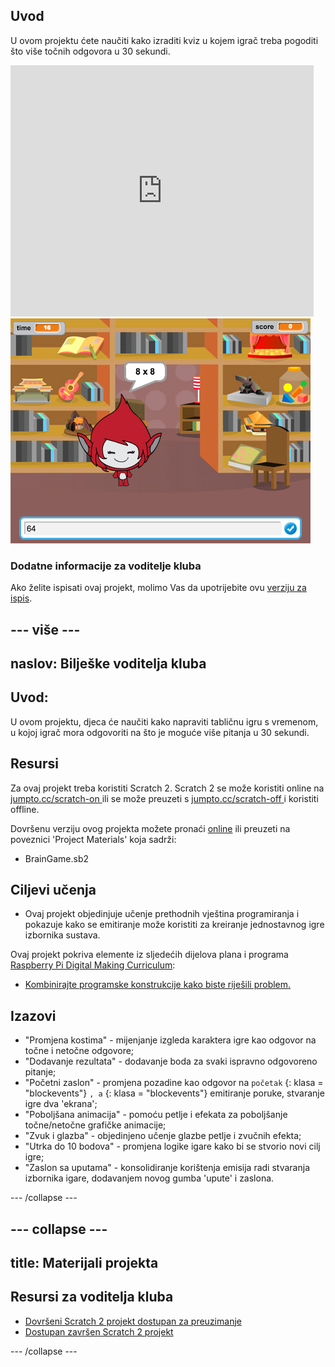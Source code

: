 ## Uvod

U ovom projektu ćete naučiti kako izraditi kviz u kojem igrač treba pogoditi što više točnih odgovora u 30 sekundi.

<div class="scratch-preview">
  <iframe allowtransparency="true" width="485" height="402" src="https://scratch.mit.edu/projects/embed/42225768/?autostart=false" frameborder="0"></iframe>
  <img src="images/brain-final.png">
</div>

### Dodatne informacije za voditelje kluba

Ako želite ispisati ovaj projekt, molimo Vas da upotrijebite ovu [verziju za ispis](https://projects.raspberrypi.org/en/projects/brain-game/print).

## \--- više \---

## naslov: Bilješke voditelja kluba

## Uvod:

U ovom projektu, djeca će naučiti kako napraviti tabličnu igru ​​s vremenom, u kojoj igrač mora odgovoriti na što je moguće više pitanja u 30 sekundi.

## Resursi

Za ovaj projekt treba koristiti Scratch 2. Scratch 2 se može koristiti online na [ jumpto.cc/scratch-on ](http://jumpto.cc/scratch-on) ili se može preuzeti s [ jumpto.cc/scratch-off ](http://jumpto.cc/scratch-off) i koristiti offline.

Dovršenu verziju ovog projekta možete pronaći [online](http://scratch.mit.edu/projects/42225768/#editor) ili preuzeti na poveznici 'Project Materials' koja sadrži:

* BrainGame.sb2

## Ciljevi učenja

* Ovaj projekt objedinjuje učenje prethodnih vještina programiranja i pokazuje kako se emitiranje može koristiti za kreiranje jednostavnog igre izbornika sustava.

Ovaj projekt pokriva elemente iz sljedećih dijelova plana i programa [Raspberry Pi Digital Making Curriculum](http://rpf.io/curriculum):

* [Kombinirajte programske konstrukcije kako biste riješili problem.](https://www.raspberrypi.org/curriculum/programming/builder)

## Izazovi

* "Promjena kostima" - mijenjanje izgleda karaktera igre kao odgovor na točne i netočne odgovore;
* "Dodavanje rezultata" - dodavanje boda za svaki ispravno odgovoreno pitanje;
* "Početni zaslon" - promjena pozadine kao odgovor na `početak` {: klasa = "blockevents"} `, a` {: klasa = "blockevents"} emitiranje poruke, stvaranje igre dva 'ekrana';
* "Poboljšana animacija" - pomoću petlje i efekata za poboljšanje točne/netočne grafičke animacije;
* "Zvuk i glazba" - objedinjeno učenje glazbe petlje i zvučnih efekta;
* "Utrka do 10 bodova" - promjena logike igare kako bi se stvorio novi cilj igre;
* "Zaslon sa uputama" - konsolidiranje korištenja emisija radi stvaranja izbornika igare, dodavanjem novog gumba 'upute' i zaslona.

\--- /collapse \---

## \--- collapse \---

## title: Materijali projekta

## Resursi za voditelja kluba

* [Dovršeni Scratch 2 projekt dostupan za preuzimanje](resources/BrainGame.sb2)
* [Dostupan završen Scratch 2 projekt](http://scratch.mit.edu/projects/42225768/#editor)

\--- /collapse \---